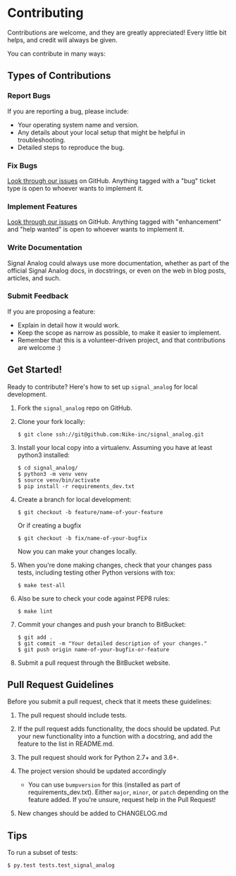 # Contributing

Contributions are welcome, and they are greatly appreciated! Every
little bit helps, and credit will always be given.

You can contribute in many ways:

## Types of Contributions

### Report Bugs

If you are reporting a bug, please include:

-   Your operating system name and version.
-   Any details about your local setup that might be helpful
    in troubleshooting.
-   Detailed steps to reproduce the bug.

### Fix Bugs

[Look through our issues] on GitHub. Anything tagged with
a "bug" ticket type is open to whoever wants to implement it.

### Implement Features

[Look through our issues] on GitHub. Anything tagged with "enhancement"
and "help wanted" is open to whoever wants to implement it.

### Write Documentation

Signal Analog could always use more documentation, whether as part of the
official Signal Analog docs, in docstrings, or even on the web in blog posts,
articles, and such.

### Submit Feedback

If you are proposing a feature:

-   Explain in detail how it would work.
-   Keep the scope as narrow as possible, to make it easier
    to implement.
-   Remember that this is a volunteer-driven project, and that
    contributions are welcome :)

## Get Started!

Ready to contribute? Here's how to set up `signal_analog` for local
development.

1.  Fork the `signal_analog` repo on GitHub.
2.  Clone your fork locally:

        $ git clone ssh://git@github.com:Nike-inc/signal_analog.git

3.  Install your local copy into a virtualenv. Assuming you have
    at least python3 installed:

        $ cd signal_analog/
        $ python3 -m venv venv
        $ source venv/bin/activate
        $ pip install -r requirements_dev.txt

4.  Create a branch for local development:

        $ git checkout -b feature/name-of-your-feature

    Or if creating a bugfix

        $ git checkout -b fix/name-of-your-bugfix

    Now you can make your changes locally.

5.  When you're done making changes, check that your changes pass tests,
    including testing other Python versions with tox:

        $ make test-all

6.  Also be sure to check your code against PEP8 rules:

        $ make lint

6.  Commit your changes and push your branch to BitBucket:

        $ git add .
        $ git commit -m "Your detailed description of your changes."
        $ git push origin name-of-your-bugfix-or-feature

7.  Submit a pull request through the BitBucket website.

## Pull Request Guidelines

Before you submit a pull request, check that it meets these guidelines:

1.  The pull request should include tests.
2.  If the pull request adds functionality, the docs should be updated.
    Put your new functionality into a function with a docstring, and add
    the feature to the list in README.md.
3.  The pull request should work for Python 2.7+ and 3.6+.
4.  The project version should be updated accordingly

      * You can use `bumpversion` for this (installed as part of
      requirements_dev.txt). Either `major`, `minor`, or `patch` depending on
      the feature added. If you're unsure, request help in the Pull Request!

5.  New changes should be added to CHANGELOG.md

## Tips

To run a subset of tests:

    $ py.test tests.test_signal_analog


[Look through our issues]: https://github.com/Nike-inc/signal_analog/issues
